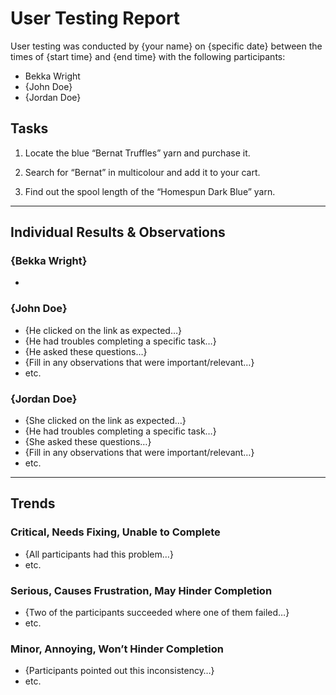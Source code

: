 # User Testing Report

User testing was conducted by {your name} on {specific date} between the times of {start time} and {end time} with the following participants:

- Bekka Wright
- {John Doe}
- {Jordan Doe}

## Tasks

1. Locate the blue “Bernat Truffles” yarn and purchase it.

2. Search for “Bernat” in multicolour and add it to your cart.

3. Find out the spool length of the “Homespun Dark Blue” yarn.

---

## Individual Results & Observations

### {Bekka Wright}

- 

### {John Doe}

- {He clicked on the link as expected…}
- {He had troubles completing a specific task…}
- {He asked these questions…}
- {Fill in any observations that were important/relevant…}
- etc.

### {Jordan Doe}

- {She clicked on the link as expected…}
- {He had troubles completing a specific task…}
- {She asked these questions…}
- {Fill in any observations that were important/relevant…}
- etc.

---

## Trends

### Critical, Needs Fixing, Unable to Complete

- {All participants had this problem…}
- etc.

### Serious, Causes Frustration, May Hinder Completion

- {Two of the participants succeeded where one of them failed…}
- etc.

### Minor, Annoying, Won’t Hinder Completion

- {Participants pointed out this inconsistency…}
- etc.